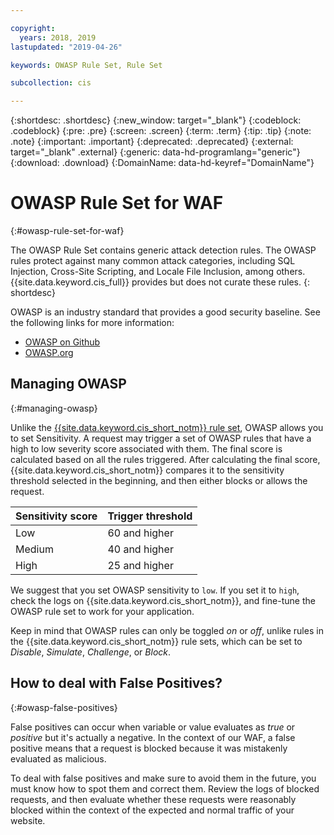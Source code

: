 ```yaml
---

copyright:
  years: 2018, 2019
lastupdated: "2019-04-26"

keywords: OWASP Rule Set, Rule Set

subcollection: cis

---
```


{:shortdesc: .shortdesc}
{:new_window: target="_blank"}
{:codeblock: .codeblock}
{:pre: .pre}
{:screen: .screen}
{:term: .term}
{:tip: .tip}
{:note: .note}
{:important: .important}
{:deprecated: .deprecated}
{:external: target="_blank" .external}
{:generic: data-hd-programlang="generic"}
{:download: .download}
{:DomainName: data-hd-keyref="DomainName"}


# OWASP Rule Set for WAF
{:#owasp-rule-set-for-waf}

The OWASP Rule Set contains generic attack detection rules. The OWASP rules protect against many common attack categories, including SQL Injection, Cross-Site Scripting, and Locale File Inclusion, among others. {{site.data.keyword.cis_full}} provides but does not curate these rules.
{: shortdesc}

OWASP is an industry standard that provides a good security baseline. See the following links for more information:
  * [OWASP on Github](https://github.com/SpiderLabs/owasp-modsecurity-crs)
  * [OWASP.org](https://www.owasp.org/index.php/Category:OWASP_ModSecurity_Core_Rule_Set_Project)

## Managing OWASP
{:#managing-owasp}

Unlike the [{{site.data.keyword.cis_short_notm}} rule set](/docs/cis?topic=cis-waf-settings#cis-ruleset-for-waf), OWASP allows you to set Sensitivity.
A request may trigger a set of OWASP rules that have a high to low severity score associated with them. The final score is calculated based on all the rules triggered. After calculating the final score, {{site.data.keyword.cis_short_notm}} compares it to the sensitivity threshold selected in the beginning, and then either blocks or allows the request.

|Sensitivity score| Trigger threshold|
|------|---------------|
|Low   |  60 and higher|
|Medium|  40 and higher|
|High  |  25 and higher|

We suggest that you set OWASP sensitivity to `low`. If you set it to `high`, check the logs on {{site.data.keyword.cis_short_notm}}, and fine-tune the OWASP rule set to work for your application.

Keep in mind that OWASP rules can only be toggled _on_ or _off_, unlike rules in the {{site.data.keyword.cis_short_notm}} rule sets, which can be set to _Disable_, _Simulate_, _Challenge_, or _Block_.

## How to deal with False Positives?
{:#owasp-false-positives}

False positives can occur when variable or value evaluates as _true_ or _positive_ but it's actually a negative. In the context of our WAF, a false positive means that a request is blocked because it was mistakenly evaluated as malicious.

To deal with false positives and make sure to avoid them in the future, you must know how to spot them and correct them. Review the logs of blocked requests, and then evaluate whether these requests were reasonably blocked within the context of the expected and normal traffic of your website.
